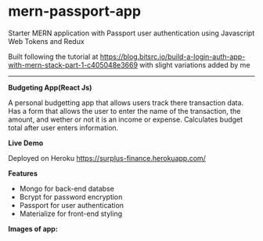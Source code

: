 # mern-passport-app
Starter MERN application with Passport user authentication using Javascript Web Tokens and Redux

Built following the tutorial at https://blog.bitsrc.io/build-a-login-auth-app-with-mern-stack-part-1-c405048e3669 with slight variations added by me

--------------------------------------------------



<b>Budgeting App(React Js)</b>

A  personal budgetting app that allows users track there transaction data. Has a form that allows the user to enter the name of the transaction, the amount, and wether or not it is an income or expense. Calculates budget total after user enters information. 

<b>Live Demo</b>

Deployed on Heroku https://surplus-finance.herokuapp.com/

<b>Features</b>

<ul>
  <li>Mongo for back-end databse</li>
  <li>Bcrypt for password encryption</li>
  <li>Passport for user authentication</li>
  <li>Materialize for front-end styling</li>
</ul>  

<b>Images of app:</b>


